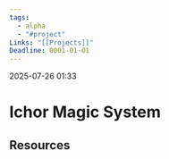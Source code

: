 ```yaml
---
tags:
  - alpha
  - "#project"
Links: "[[Projects]]"
Deadline: 0001-01-01
---
```

2025-07-26 01:33

# Ichor Magic System


## Resources






